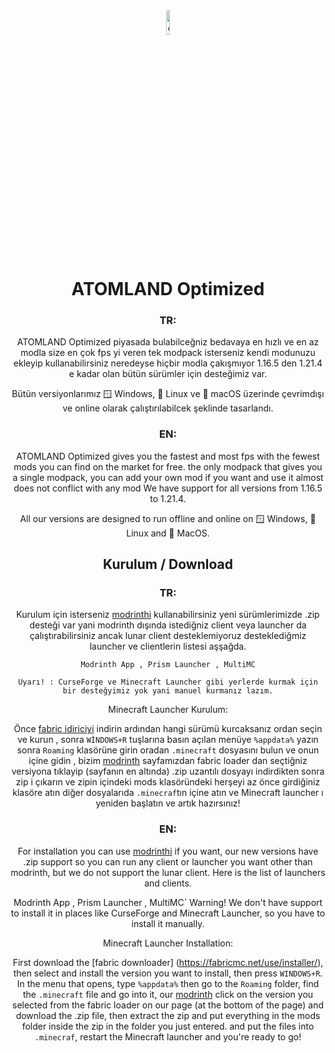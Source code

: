 <div align="center">

<img src="https://r.resimlink.com/vFRwz98n.png" alt="AO logo" width="10%" height="10%">

# ATOMLAND Optimized
 ### TR:
 ATOMLAND Optimized piyasada bulabilceğniz bedavaya en hızlı ve en az modla size en çok fps yi
 veren tek modpack isterseniz kendi modunuzu ekleyip kullanabilirsiniz neredeyse hiçbir modla çakışmıyor
 1.16.5 den 1.21.4 e kadar olan bütün sürümler için desteğimiz var.
 
 Bütün versiyonlarımız 🪟 Windows, 🐧 Linux ve 🍏 macOS üzerinde çevrimdışı ve online olarak çalıştırılabilcek şeklinde tasarlandı.
 
 ### EN:
 ATOMLAND Optimized gives you the fastest and most fps with the fewest mods you can find on the market for free. the only modpack that gives you a single modpack, you can add your own 
 mod if you want and use it almost does not conflict with any mod We have support for all versions from 1.16.5 to 1.21.4.
 
 All our versions are designed to run offline and online on 🪟 Windows, 🐧 Linux and 🍏 MacOS.
 
 
## Kurulum / Download
 ### TR:
 Kurulum için isterseniz [modrinthi](https://modrinth.com/modpack/atomland) kullanabilirsiniz yeni sürümlerimizde .zip desteği var 
 yani modrinth dışında istediğniz client veya launcher da çalıştırabilirsiniz ancak lunar client desteklemiyoruz desteklediğmiz 
 launcher ve clientlerin listesi aşşağda.

 `Modrinth App , Prism Launcher , MultiMC`

 ```Uyarı! : CurseForge ve Minecraft Launcher gibi yerlerde kurmak için bir desteğyimiz yok yani manuel kurmanız lazım.```

 Minecraft Launcher Kurulum:

 Önce [fabric idiriciyi](https://fabricmc.net/use/installer/) indirin ardından hangi sürümü kurcaksanız ordan seçin ve kurun , sonra `WİNDOWS+R` tuşlarına 
 basın açılan menüye `%appdata%` yazın sonra `Roaming` klasörüne girin oradan `.minecraft` dosyasını bulun ve onun içine gidin , bizim [modrinth](https://modrinth.com/modpack/atomland) 
 sayfamızdan fabric loader dan seçtiğniz versiyona tıklayip (sayfanın en altında) .zip uzantılı dosyayı indirdikten sonra zip i çıkarın ve zipin içindeki mods klasöründeki herşeyi az 
 önce girdiğiniz klasöre atın diğer 
 dosyalarıda `.minecraf`tın içine atın ve Minecraft launcher ı yeniden başlatın ve artık hazırsınız!

### EN:
 For installation you can use [modrinthi](https://modrinth.com/modpack/atomland) if you want, our new versions have .zip support so you can run any client or launcher you want other 
 than modrinth, but we do not support the lunar client. 
 Here is the list of launchers and clients.

 Modrinth App , Prism Launcher , MultiMC` Warning! We don't have support to install it in places like CurseForge and Minecraft Launcher, so you have to install it manually.

 Minecraft Launcher Installation:

 First download the [fabric downloader] (https://fabricmc.net/use/installer/), then select and install the version you want to install, then press `WINDOWS+R`. 
 In the menu that opens, type `%appdata%` then go to the `Roaming` folder, find the `.minecraft` file and go into it, our [modrinth](https://modrinth.com/modpack/atomland) click on the 
 version you selected from the fabric loader on our page (at the bottom of the page) and download the .zip file, then extract the zip and put everything in the mods folder inside the 
 zip in the folder you just entered. and put the files into `.minecraf`, restart the Minecraft launcher and you're ready to go!

